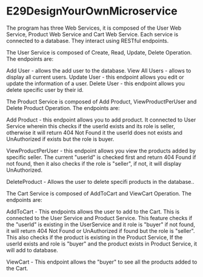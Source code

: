 # E29DesignYourOwnMicroservice

The program has three Web Services, it is composed of the User Web Service, Product Web Service and Cart Web Service.
Each service is connected to a database. They interact using RESTful endpoints.

The User Service is composed of Create, Read, Update, Delete Operation. The endpoints are:

  Add User - allows the add user to the database.
  View All Users - allows to display all current users.
  Update User - this endpoint allows you edit or update the information of a user.
  Delete User - this endpoint allows you delete specific user by their id.
  
The Product Service is composed of Add Product, ViewProductPerUser and Delete Product Operation. The endpoints are:

  Add Product - this endpoint allows you to add product. It connected to User Service wherein this checks if the userId exists and its role is seller, otherwise it will return 404 Not Found it the userId does not exists and UnAuthorized if exists but the role is buyer.

  ViewProductPerUser - this endpoint allows you view the products added by specific seller. The current "userId" is checked first and return 404 Found if not found, then it also checks if the role is "seller", if not, it will display UnAuthorized.
  
  DeleteProduct - Allows the user to delete specifi products in the database..
    

The Cart Service is composed of AddToCart and ViewCart Operation. The endpoints are:

  AddToCart - This endpoints allows the user to add to the Cart. This is connected to the User Service and Product Service. This feature checks if the "userId" is existing in the UserService and it role is "buyer" if not found, it will return 404 Not Found or UnAuthorized if found but the role is "seller". This also checks if the product is existing in the Product Service, If the userId exists and role is "buyer" and the product exists in Product Service, it will add to database.
  
  ViewCart - This endpoint allows the "buyer" to see all the products added to the Cart.
